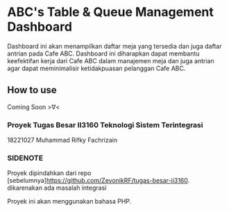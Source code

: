 # ABC's Table & Queue Management Dashboard
Dashboard ini akan menampilkan daftar meja yang tersedia dan juga daftar antrian pada Cafe ABC. Dashboard ini diharapkan dapat membantu keefektifan kerja dari Cafe ABC dalam manajemen meja dan juga antrian agar dapat meminimalisir ketidakpuasan pelanggan Cafe ABC.

## How to use
Coming Soon >∇<

### Proyek Tugas Besar II3160 Teknologi Sistem Terintegrasi
18221027 Muhammad Rifky Fachrizain

### SIDENOTE
Proyek dipindahkan dari repo [sebelumnya]https://github.com/ZevonikRF/tugas-besar-ii3160. dikarenakan ada masalah integrasi

Proyek ini akan menggunakan bahasa PHP.

